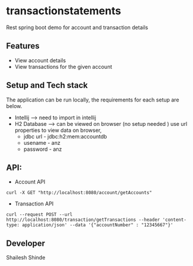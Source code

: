 # transactionstatements
Rest spring boot demo for account and transaction details

## Features
 * View account details
 * View transactions for the given account

## Setup and Tech stack
The application can be run locally, the requirements for each setup are below.
* Intellij --> need to import in intellij 
* H2 Database -->  can be viewed on browser (no setup needed ) use url properties to view data on browser, 
    * jdbc url - jdbc:h2:mem:accountdb
    * usename - anz
    * password - anz

## API:
* Account API
```curl
curl -X GET "http://localhost:8080/account/getAccounts"
```

* Transaction API
```curl
curl --request POST --url http://localhost:8080/transaction/getTransactions --header 'content-type: application/json' --data '{"accountNumber" : "12345667"}'
```

## Developer
Shailesh Shinde